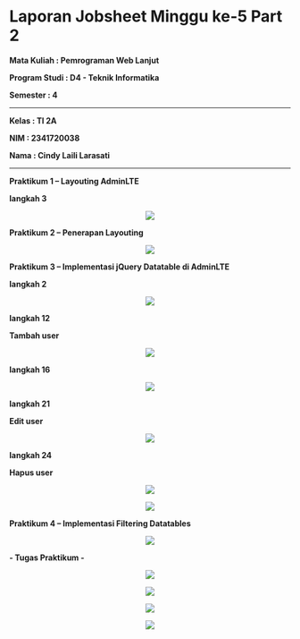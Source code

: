 # Laporan Jobsheet Minggu ke-5 Part 2
<b>Mata Kuliah : Pemrograman Web Lanjut</b></p>
<b>Program Studi : D4 - Teknik Informatika</b></p>
<b>Semester : 4</b>
<hr>
<b>Kelas : TI 2A</b></p>
<b>NIM : 2341720038</b></p>
<b>Nama : Cindy Laili Larasati</b>
<hr>

<b>Praktikum 1 – Layouting AdminLTE<b>
<p>langkah 3</p>
<p align="center">
    <img src="Gambar/P1L3.png"></p>

<b>Praktikum 2 – Penerapan Layouting</b></p>
<p align="center">
    <img src="Gambar/P2.png"></p>

<b>Praktikum 3 – Implementasi jQuery Datatable di AdminLTE</b><p>
<p>langkah 2</p>
<p align="center">
    <img src="Gambar/P3L2.png"></p>

<p>langkah 12</p>
<P>Tambah user</p>
<p align="center">
    <img src="Gambar/P3L12.png"></p>

<p>langkah 16</p>
<p align="center">
    <img src="Gambar/P3L16.png"></p>

<p>langkah 21</p>
<P>Edit user</p>
<p align="center">
    <img src="Gambar/P3L21.png"></p>

<p>langkah 24</p>
<P>Hapus user</p>
<p align="center">
    <img src="Gambar/P3L24.1.png"></p>
<p align="center">
    <img src="Gambar/P3L24.2.png"></p>

<b>Praktikum 4 – Implementasi Filtering Datatables</b></p>
<p align="center">
    <img src="Gambar/P4.png"></p>

<b>- Tugas Praktikum -</b></p>
<p align="center">
    <img src="Gambar/T1.png"></p>
<p align="center">
    <img src="Gambar/T2.png"></p>
<p align="center">
    <img src="Gambar/T3.png"></p>
<p align="center">
    <img src="Gambar/T4.png"></p>
